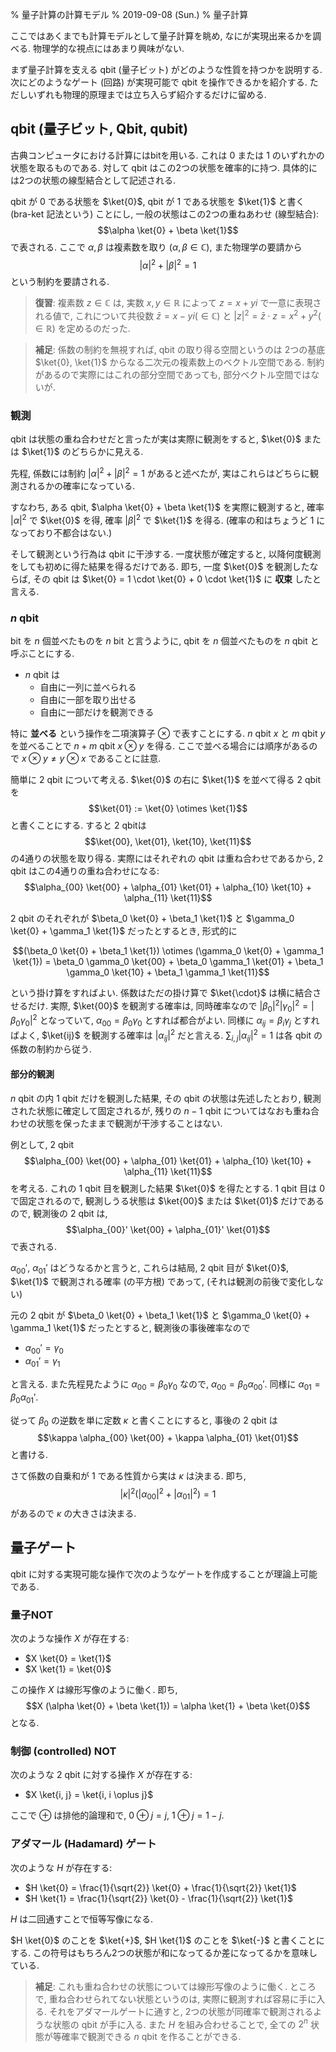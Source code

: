 % 量子計算の計算モデル
% 2019-09-08 (Sun.)
% 量子計算

$$\newcommand{\ket}[1]{\left|#1\right\rangle}
\newcommand{\true}{\mathrm{true}}
\newcommand{\false}{\mathrm{false}}
\newcommand{\exact}{\mathrm{EXACT}}
\newcommand{\threshold}{\mathrm{THRESHOLD}}
\newcommand{\concat}{+\!\!\!+}$$

ここではあくまでも計算モデルとして量子計算を眺め, なにが実現出来るかを調べる.
物理学的な視点にはあまり興味がない.

まず量子計算を支える qbit (量子ビット) がどのような性質を持つかを説明する.
次にどのようなゲート (回路) が実現可能で qbit を操作できるかを紹介する.
ただしいずれも物理的原理までは立ち入らず紹介するだけに留める.

## qbit (量子ビット, Qbit, qubit)

古典コンピュータにおける計算にはbitを用いる.
これは $0$ または $1$ のいずれかの状態を取るものである.
対して qbit はこの2つの状態を確率的に持つ.
具体的には2つの状態の線型結合として記述される.

qbit が $0$ である状態を $\ket{0}$,
qbit が $1$ である状態を $\ket{1}$ と書く (bra-ket 記法という) ことにし,
一般の状態はこの2つの重ねあわせ (線型結合):
$$\alpha \ket{0} + \beta \ket{1}$$
で表される.
ここで $\alpha, \beta$ は複素数を取り $(\alpha, \beta \in \mathbb C)$,
また物理学の要請から
$$|\alpha|^2 + |\beta|^2 = 1$$
という制約を要請される.

> **復習**: 複素数 $z \in \mathbb C$ は, 実数 $x, y \in \mathbb R$ によって
> $z = x + y i$ で一意に表現される値で,
> これについて共役数 $\bar{z} = x - y i (\in \mathbb C)$ と
> $|z|^2 = \bar{z} \cdot z = x^2 + y^2 (\in \mathbb R)$ を定めるのだった.

> **補足**: 係数の制約を無視すれば, qbit の取り得る空間というのは
> 2つの基底 $\ket{0}, \ket{1}$ からなる二次元の複素数上のベクトル空間である.
> 制約があるので実際にはこれの部分空間であっても, 部分ベクトル空間ではないが.

### 観測

qbit は状態の重ね合わせだと言ったが実は実際に観測をすると,
$\ket{0}$ または $\ket{1}$ のどちらかに見える.

先程, 係数には制約 $|\alpha|^2 + |\beta|^2 = 1$ があると述べたが,
実はこれらはどちらに観測されるかの確率になっている.

すなわち, ある qbit, $\alpha \ket{0} + \beta \ket{1}$ を実際に観測すると,
確率 $|\alpha|^2$ で $\ket{0}$ を得,
確率 $|\beta|^2$ で $\ket{1}$ を得る.
(確率の和はちょうど $1$ になっており不都合はない.)

そして観測という行為は qbit に干渉する.
一度状態が確定すると, 以降何度観測をしても初めに得た結果を得るだけである.
即ち, 一度 $\ket{0}$ を観測したならば, その qbit は
$\ket{0} = 1 \cdot \ket{0} + 0 \cdot \ket{1}$
に **収束** したと言える.

### $n$ qbit

bit を $n$ 個並べたものを $n$ bit と言うように,
qbit を $n$ 個並べたものを $n$ qbit と呼ぶことにする.

- $n$ qbit は
    - 自由に一列に並べられる
    - 自由に一部を取り出せる
    - 自由に一部だけを観測できる

特に **並べる** という操作を二項演算子 $\otimes$ で表すことにする.
$n$ qbit $x$ と $m$ qbit $y$ を並べることで
$n+m$ qbit $x \otimes y$ を得る.
ここで並べる場合には順序があるので $x \otimes y \ne y \otimes x$ であることに註意.

簡単に $2$ qbit について考える.
$\ket{0}$ の右に $\ket{1}$ を並べて得る 2 qbit を
$$\ket{01} := \ket{0} \otimes \ket{1}$$
と書くことにする.
すると 2 qbitは
$$\ket{00}, \ket{01}, \ket{10}, \ket{11}$$
の4通りの状態を取り得る.
実際にはそれぞれの qbit は重ね合わせであるから, 2 qbit はこの4通りの重ね合わせになる:
$$\alpha_{00} \ket{00} + \alpha_{01} \ket{01} + \alpha_{10} \ket{10} + \alpha_{11} \ket{11}$$

2 qbit のそれぞれが $\beta_0 \ket{0} + \beta_1 \ket{1}$ と $\gamma_0 \ket{0} + \gamma_1 \ket{1}$ だったとするとき, 形式的に

$$(\beta_0 \ket{0} + \beta_1 \ket{1}) \otimes (\gamma_0 \ket{0} + \gamma_1 \ket{1}) =
\beta_0 \gamma_0 \ket{00} +
\beta_0 \gamma_1 \ket{01} +
\beta_1 \gamma_0 \ket{10} +
\beta_1 \gamma_1 \ket{11}$$

という掛け算をすればよい.
係数はただの掛け算で $\ket{\cdot}$ は横に結合させるだけ.
実際,
$\ket{00}$ を観測する確率は, 同時確率なので
$|\beta_0|^2 |\gamma_0|^2 = |\beta_0 \gamma_0|^2$
となっていて,
$\alpha_{00} = \beta_0 \gamma_0$ とすれば都合がよい.
同様に $\alpha_{ij} = \beta_i \gamma_j$ とすればよく,
$\ket{ij}$ を観測する確率は $|\alpha_{ij}|^2$ だと言える.
$\sum_{i,j} |\alpha_{ij}|^2 = 1$ は各 qbit の係数の制約から従う.

#### 部分的観測

$n$ qbit の内 1 qbit だけを観測した結果,
その qbit の状態は先述したとおり, 観測された状態に確定して固定されるが,
残りの $n-1$ qbit についてはなおも重ね合わせの状態を保ったままで観測が干渉することはない.

例として, 2 qbit
$$\alpha_{00} \ket{00} + \alpha_{01} \ket{01} + \alpha_{10} \ket{10} + \alpha_{11} \ket{11}$$
を考える.
これの 1 qbit 目を観測した結果 $\ket{0}$ を得たとする.
1 qbit 目は $0$ で固定されるので,
観測しうる状態は $\ket{00}$ または $\ket{01}$ だけであるので,
観測後の 2 qbit は,
$$\alpha_{00}' \ket{00} + \alpha_{01}' \ket{01}$$
で表される.

$\alpha_{00}'$, $\alpha_{01}'$ はどうなるかと言うと, これらは結局, 2 qbit 目が
$\ket{0}$, $\ket{1}$ で観測される確率 (の平方根) であって,
(それは観測の前後で変化しない)

元の 2 qbit が
$\beta_0 \ket{0} + \beta_1 \ket{1}$
と
$\gamma_0 \ket{0} + \gamma_1 \ket{1}$
だったとすると,
観測後の事後確率なので

- $\alpha_{00}' = \gamma_0$
- $\alpha_{01}' = \gamma_1$

と言える.
また先程見たように $\alpha_{00} = \beta_0 \gamma_0$
なので,
$\alpha_{00} = \beta_0 \alpha_{00}'$.
同様に
$\alpha_{01} = \beta_0 \alpha_{01}'$.

従って $\beta_0$ の逆数を単に定数 $\kappa$ と書くことにすると,
事後の 2 qbit は
$$\kappa \alpha_{00} \ket{00} + \kappa \alpha_{01} \ket{01}$$
と書ける.

さて係数の自乗和が $1$ である性質から実は $\kappa$ は決まる.
即ち,
$$|\kappa|^2 (|\alpha_{00}|^2 + |\alpha_{01}|^2) = 1$$
があるので $\kappa$ の大きさは決まる.

## 量子ゲート

qbit に対する実現可能な操作で次のようなゲートを作成することが理論上可能である.

### 量子NOT

次のような操作 $X$ が存在する:

- $X \ket{0} = \ket{1}$
- $X \ket{1} = \ket{0}$

この操作 $X$ は線形写像のように働く.
即ち,
$$X (\alpha \ket{0} + \beta \ket{1}) = \alpha \ket{1} + \beta \ket{0}$$
となる.

### 制御 (controlled) NOT

次のような 2 qbit に対する操作 $X$ が存在する:

- $X \ket{i, j} = \ket{i, i \oplus j}$

ここで $\oplus$ は排他的論理和で,
$0 \oplus j = j$,
$1 \oplus j = 1 - j$.

### アダマール (Hadamard) ゲート

次のような $H$ が存在する:

- $H \ket{0} = \frac{1}{\sqrt{2}} \ket{0} + \frac{1}{\sqrt{2}} \ket{1}$
- $H \ket{1} = \frac{1}{\sqrt{2}} \ket{0} - \frac{1}{\sqrt{2}} \ket{1}$

$H$ は二回通すことで恒等写像になる.

$H \ket{0}$ のことを $\ket{+}$,
$H \ket{1}$ のことを $\ket{-}$ と書くことにする.
この符号はもちろん2つの状態が和になってるか差になってるかを意味している.

> **補足**:
> これも重ね合わせの状態については線形写像のように働く.
> ところで, 重ね合わせられてない状態というのは, 実際に観測すれば容易に手に入る.
> それをアダマールゲートに通すと,
> 2つの状態が同確率で観測されるような状態の qbit が手に入る.
> また $H$ を組み合わせることで,
> 全ての $2^n$ 状態が等確率で観測できる $n$ qbit を作ることができる.
